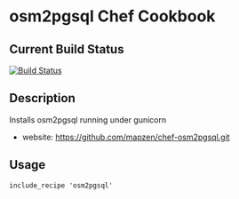 osm2pgsql Chef Cookbook
===================

Current Build Status
--------------------
[![Build Status](https://secure.travis-ci.org/mapzen/chef-osm2pgsql.png)](http://travis-ci.org/mapzen/chef-osm2pgsql)

Description
-----------
Installs osm2pgsql running under gunicorn
* website: https://github.com/mapzen/chef-osm2pgsql.git

Usage
-----
    include_recipe 'osm2pgsql'

